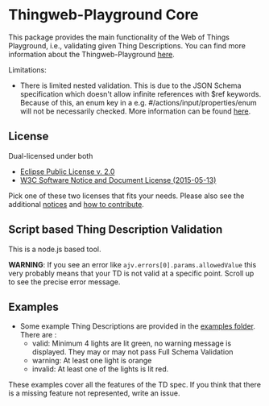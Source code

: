 # Thingweb-Playground Core
This package provides the main functionality of the Web of Things Playground, i.e., validating given Thing Descriptions.
You can find more information about the Thingweb-Playground [here](https://github.com/thingweb/thingweb-playground).

Limitations:  
* There is limited nested validation. This is due to the JSON Schema specification which doesn't allow infinite references with $ref keywords. Because of this, an enum key in a e.g. #/actions/input/properties/enum will not be necessarily checked. More information can be found [here](http://json-schema.org/latest/json-schema-core.html#rfc.section.7).

## License
Dual-licensed under both

* [Eclipse Public License v. 2.0](http://www.eclipse.org/legal/epl-2.0)
* [W3C Software Notice and Document License (2015-05-13)](https://www.w3.org/Consortium/Legal/2015/copyright-software-and-document)

Pick one of these two licenses that fits your needs.
Please also see the additional [notices](NOTICE.md) and [how to contribute](CONTRIBUTING.md).


## Script based Thing Description Validation
This is a node.js based tool.
  
**WARNING**: If you see an error like `ajv.errors[0].params.allowedValue` this very probably means that your TD is not valid at a specific point. Scroll up to see the precise error message.

## Examples
* Some example Thing Descriptions are provided in the [examples folder](./examples/). There are :
  * valid: Minimum 4 lights are lit green, no warning message is displayed. They may or may not pass Full Schema Validation
  * warning: At least one light is orange
  * invalid: At least one of the lights is lit red.

These examples cover all the features of the TD spec. If you think that there is a missing feature not represented, write an issue.

